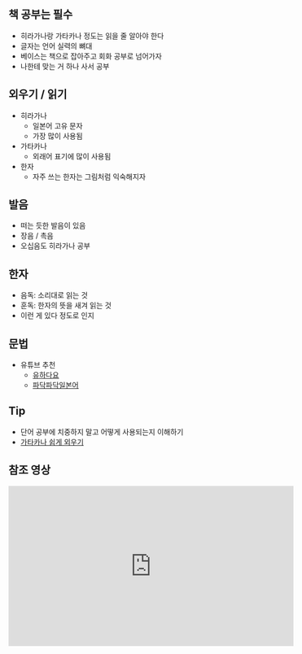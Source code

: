 ## 책 공부는 필수
- 히라가나랑 가타카나 정도는 읽을 줄 알아야 한다
- 글자는 언어 실력의 뼈대
- 베이스는 책으로 잡아주고 회화 공부로 넘어가자
- 나한테 맞는 거 하나 사서 공부

## 외우기 / 읽기
- 히라가나
	- 일본어 고유 문자
	- 가장 많이 사용됨
- 가타카나
	- 외래어 표기에 많이 사용됨
- 한자
	- 자주 쓰는 한자는 그림처럼 익숙해지자

## 발음
- 떠는 듯한 발음이 있음
- 장음 / 촉음
- 오십음도 히라가나 공부

## 한자
- 음독: 소리대로 읽는 것
- 훈독: 한자의 뜻을 새겨 읽는 것
- 이런 게 있다 정도로 인지

## 문법
- 유튜브 추천
	- [유하다요](https://www.youtube.com/@yuhadayo)
	- [파닥파닥일본어](https://www.youtube.com/@user-dc6bl9nb6y)

## Tip
- 단어 공부에 치중하지 말고 어떻게 사용되는지 이해하기
- [가타카나 쉽게 외우기](https://youtu.be/---Duu2ND-0?si=Yx__S3HmBFE1ehoF)

## 참조 영상
<iframe width="560" height="315" src="https://www.youtube.com/embed/qRzf-bi_FSI?si=CWPn0LojSBHZF-wx" title="YouTube video player" frameborder="0" allow="accelerometer; autoplay; clipboard-write; encrypted-media; gyroscope; picture-in-picture; web-share" referrerpolicy="strict-origin-when-cross-origin" allowfullscreen></iframe>